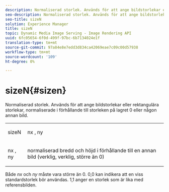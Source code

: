 ```yaml
---
description: Normaliserad storlek. Används för att ange bildstorlekar eller rektangulära storlekar, normaliserade i förhållande till storleken på lagret 0 eller någon annan bild.
seo-description: Normaliserad storlek. Används för att ange bildstorlekar eller rektangulära storlekar, normaliserade i förhållande till storleken på lagret 0 eller någon annan bild.
seo-title: sizeN
solution: Experience Manager
title: sizeN
topic: Dynamic Media Image Serving - Image Rendering API
uuid: 6fc05654-6f0d-499f-97bc-6b7134024e1f
translation-type: tm+mt
source-git-commit: 97a84e8e7edd3d834ca42069eae7c09c00d57938
workflow-type: tm+mt
source-wordcount: '109'
ht-degree: 0%

---
```



# sizeN{#sizen}

Normaliserad storlek. Används för att ange bildstorlekar eller rektangulära storlekar, normaliserade i förhållande till storleken på lagret 0 eller någon annan bild.

<table id="simpletable_BB36205775D4447084E527E2630D28B9"> 
 <tr class="strow"> 
  <td class="stentry"> <p><span class="codeph"> <span class="varname"> sizeN</span> </span> </p></td> 
  <td class="stentry"> <p><span class="codeph"> <span class="varname"> nx</span> </span>,  <span class="codeph"><span class="varname"> ny</span></span> </p></td> 
 </tr> 
 <tr class="strow"> 
  <td class="stentry"> <p><span class="codeph"> <span class="varname"> nx</span> </span>,  <span class="codeph"><span class="varname"> ny</span></span> </p></td> 
  <td class="stentry"> <p>normaliserad bredd och höjd i förhållande till en annan bild (verklig, verklig, större än 0) </p></td> 
 </tr> 
</table>

Både *nx* och *ny* måste vara större än 0. 0,0 kan indikera att en viss standardstorlek bör användas. 1,1 anger en storlek som är lika med referensbilden.
